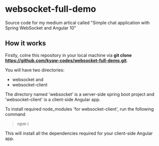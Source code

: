 # websocket-full-demo
Source code for my medium artical called "Simple chat application with Spring WebSocket and Angular 10"

## How it works
Firstly, colne this repository in your local machine via **git clone https://github.com/kyaw-codes/websocket-full-demo.git**.

You will have two directories: 
- websocket and
- websocket-client

The directory named 'websocket' is a server-side spring boot project and 'websocket-client' is a client-side Angular app. 

To install required node_modules 'for websocket-client', run the following command
> npm i

This will install all the dependencies required for your client-side Angular app.
